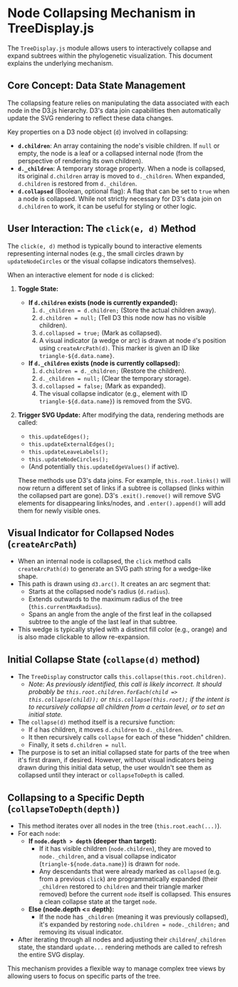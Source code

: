 # Node Collapsing Mechanism in TreeDisplay.js

The `TreeDisplay.js` module allows users to interactively collapse and expand subtrees within the phylogenetic visualization. This document explains the underlying mechanism.

## Core Concept: Data State Management

The collapsing feature relies on manipulating the data associated with each node in the D3.js hierarchy. D3's data join capabilities then automatically update the SVG rendering to reflect these data changes.

Key properties on a D3 node object (`d`) involved in collapsing:

-   **`d.children`**: An array containing the node's visible children. If `null` or empty, the node is a leaf or a collapsed internal node (from the perspective of rendering its own children).
-   **`d._children`**: A temporary storage property. When a node is collapsed, its original `d.children` array is moved to `d._children`. When expanded, `d.children` is restored from `d._children`.
-   **`d.collapsed`** (Boolean, optional flag): A flag that can be set to `true` when a node is collapsed. While not strictly necessary for D3's data join on `d.children` to work, it can be useful for styling or other logic.

## User Interaction: The `click(e, d)` Method

The `click(e, d)` method is typically bound to interactive elements representing internal nodes (e.g., the small circles drawn by `updateNodeCircles` or the visual collapse indicators themselves).

When an interactive element for node `d` is clicked:

1.  **Toggle State:**
    *   **If `d.children` exists (node is currently expanded):**
        1.  `d._children = d.children;` (Store the actual children away).
        2.  `d.children = null;` (Tell D3 this node now has no visible children).
        3.  `d.collapsed = true;` (Mark as collapsed).
        4.  A visual indicator (a wedge or arc) is drawn at node `d`'s position using `createArcPath(d)`. This marker is given an ID like `triangle-${d.data.name}`.
    *   **If `d._children` exists (node is currently collapsed):**
        1.  `d.children = d._children;` (Restore the children).
        2.  `d._children = null;` (Clear the temporary storage).
        3.  `d.collapsed = false;` (Mark as expanded).
        4.  The visual collapse indicator (e.g., element with ID `triangle-${d.data.name}`) is removed from the SVG.

2.  **Trigger SVG Update:** After modifying the data, rendering methods are called:
    *   `this.updateEdges();`
    *   `this.updateExternalEdges();`
    *   `this.updateLeaveLabels();`
    *   `this.updateNodeCircles();`
    *   (And potentially `this.updateEdgeValues()` if active).

    These methods use D3's data joins. For example, `this.root.links()` will now return a different set of links if a subtree is collapsed (links within the collapsed part are gone). D3's `.exit().remove()` will remove SVG elements for disappearing links/nodes, and `.enter().append()` will add them for newly visible ones.

## Visual Indicator for Collapsed Nodes (`createArcPath`)

-   When an internal node is collapsed, the `click` method calls `createArcPath(d)` to generate an SVG path string for a wedge-like shape.
-   This path is drawn using `d3.arc()`. It creates an arc segment that:
    -   Starts at the collapsed node's radius (`d.radius`).
    -   Extends outwards to the maximum radius of the tree (`this.currentMaxRadius`).
    -   Spans an angle from the angle of the first leaf in the collapsed subtree to the angle of the last leaf in that subtree.
-   This wedge is typically styled with a distinct fill color (e.g., orange) and is also made clickable to allow re-expansion.

## Initial Collapse State (`collapse(d)` method)

-   The `TreeDisplay` constructor calls `this.collapse(this.root.children)`.
    -   *Note: As previously identified, this call is likely incorrect. It should probably be `this.root.children.forEach(child => this.collapse(child));` or `this.collapse(this.root);` if the intent is to recursively collapse all children from a certain level, or to set an initial state.*
-   The `collapse(d)` method itself is a recursive function:
    -   If `d` has children, it moves `d.children` to `d._children`.
    -   It then recursively calls `collapse` for each of these "hidden" children.
    -   Finally, it sets `d.children = null`.
-   The purpose is to set an initial collapsed state for parts of the tree when it's first drawn, if desired. However, without visual indicators being drawn during this initial data setup, the user wouldn't see them as collapsed until they interact or `collapseToDepth` is called.

## Collapsing to a Specific Depth (`collapseToDepth(depth)`)

-   This method iterates over all nodes in the tree (`this.root.each(...)`).
-   For each `node`:
    -   **If `node.depth > depth` (deeper than target):**
        -   If it has visible children (`node.children`), they are moved to `node._children`, and a visual collapse indicator (`triangle-${node.data.name}`) is drawn for `node`.
        -   Any descendants that were already marked as `collapsed` (e.g. from a previous `click`) are programmatically expanded (their `_children` restored to `children` and their triangle marker removed) before the current `node` itself is collapsed. This ensures a clean collapse state at the target `node`.
    -   **Else (node.depth <= depth):**
        -   If the node has `_children` (meaning it was previously collapsed), it's expanded by restoring `node.children = node._children;` and removing its visual indicator.
-   After iterating through all nodes and adjusting their `children`/`_children` state, the standard `update...` rendering methods are called to refresh the entire SVG display.

This mechanism provides a flexible way to manage complex tree views by allowing users to focus on specific parts of the tree.
